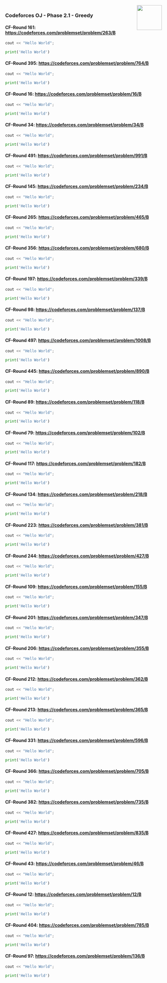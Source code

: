<img align="right" width="80" src="https://github.com/cs-MohamedAyman/Problem-Solving-Training/blob/master/online-judges-logos/codeforces.jpg">

### Codeforces OJ - Phase 2.1 - Greedy

#### CF-Round 161: https://codeforces.com/problemset/problem/263/B
```cpp
cout << "Hello World";
```
```python
print('Hello World')
```

#### CF-Round 395: https://codeforces.com/problemset/problem/764/B
```cpp
cout << "Hello World";
```
```python
print('Hello World')
```

#### CF-Round 16: https://codeforces.com/problemset/problem/16/B
```cpp
cout << "Hello World";
```
```python
print('Hello World')
```

#### CF-Round 34: https://codeforces.com/problemset/problem/34/B
```cpp
cout << "Hello World";
```
```python
print('Hello World')
```

#### CF-Round 491: https://codeforces.com/problemset/problem/991/B
```cpp
cout << "Hello World";
```
```python
print('Hello World')
```

#### CF-Round 145: https://codeforces.com/problemset/problem/234/B
```cpp
cout << "Hello World";
```
```python
print('Hello World')
```

#### CF-Round 265: https://codeforces.com/problemset/problem/465/B
```cpp
cout << "Hello World";
```
```python
print('Hello World')
```

#### CF-Round 356: https://codeforces.com/problemset/problem/680/B
```cpp
cout << "Hello World";
```
```python
print('Hello World')
```

#### CF-Round 197: https://codeforces.com/problemset/problem/339/B
```cpp
cout << "Hello World";
```
```python
print('Hello World')
```

#### CF-Round 98: https://codeforces.com/problemset/problem/137/B
```cpp
cout << "Hello World";
```
```python
print('Hello World')
```

#### CF-Round 497: https://codeforces.com/problemset/problem/1008/B
```cpp
cout << "Hello World";
```
```python
print('Hello World')
```

#### CF-Round 445: https://codeforces.com/problemset/problem/890/B
```cpp
cout << "Hello World";
```
```python
print('Hello World')
```

#### CF-Round 89: https://codeforces.com/problemset/problem/118/B
```cpp
cout << "Hello World";
```
```python
print('Hello World')
```

#### CF-Round 79: https://codeforces.com/problemset/problem/102/B
```cpp
cout << "Hello World";
```
```python
print('Hello World')
```

#### CF-Round 117: https://codeforces.com/problemset/problem/182/B
```cpp
cout << "Hello World";
```
```python
print('Hello World')
```

#### CF-Round 134: https://codeforces.com/problemset/problem/218/B
```cpp
cout << "Hello World";
```
```python
print('Hello World')
```

#### CF-Round 223: https://codeforces.com/problemset/problem/381/B
```cpp
cout << "Hello World";
```
```python
print('Hello World')
```

#### CF-Round 244: https://codeforces.com/problemset/problem/427/B
```cpp
cout << "Hello World";
```
```python
print('Hello World')
```

#### CF-Round 109: https://codeforces.com/problemset/problem/155/B
```cpp
cout << "Hello World";
```
```python
print('Hello World')
```

#### CF-Round 201: https://codeforces.com/problemset/problem/347/B
```cpp
cout << "Hello World";
```
```python
print('Hello World')
```

#### CF-Round 206: https://codeforces.com/problemset/problem/355/B
```cpp
cout << "Hello World";
```
```python
print('Hello World')
```

#### CF-Round 212: https://codeforces.com/problemset/problem/362/B
```cpp
cout << "Hello World";
```
```python
print('Hello World')
```

#### CF-Round 213: https://codeforces.com/problemset/problem/365/B
```cpp
cout << "Hello World";
```
```python
print('Hello World')
```

#### CF-Round 331: https://codeforces.com/problemset/problem/596/B
```cpp
cout << "Hello World";
```
```python
print('Hello World')
```

#### CF-Round 366: https://codeforces.com/problemset/problem/705/B
```cpp
cout << "Hello World";
```
```python
print('Hello World')
```

#### CF-Round 382: https://codeforces.com/problemset/problem/735/B
```cpp
cout << "Hello World";
```
```python
print('Hello World')
```

#### CF-Round 427: https://codeforces.com/problemset/problem/835/B
```cpp
cout << "Hello World";
```
```python
print('Hello World')
```

#### CF-Round 43: https://codeforces.com/problemset/problem/46/B
```cpp
cout << "Hello World";
```
```python
print('Hello World')
```

#### CF-Round 12: https://codeforces.com/problemset/problem/12/B
```cpp
cout << "Hello World";
```
```python
print('Hello World')
```

#### CF-Round 404: https://codeforces.com/problemset/problem/785/B
```cpp
cout << "Hello World";
```
```python
print('Hello World')
```

#### CF-Round 97: https://codeforces.com/problemset/problem/136/B
```cpp
cout << "Hello World";
```
```python
print('Hello World')
```
